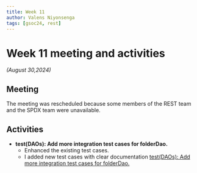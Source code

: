 ```yaml
---
title: Week 11
author: Valens Niyonsenga
tags: [gsoc24, rest]
---
```


<!--
SPDX-License-Identifier: CC-BY-SA-4.0

SPDX-FileCopyrightText: 2024 Valens Niyonsenga <valensniyonsenga2003@gmail.com>
-->

# Week 11 meeting and activities

_(August 30,2024)_

## Meeting

The meeting was rescheduled because some members of the REST team and the SPDX team were unavailable.
## Activities

-   **test(DAOs): Add more integration test cases for folderDao.**
    - Enhanced the existing test cases.
    - I added new test cases with clear documentation
      [test(DAOs): Add more integration test cases for folderDao.](https://github.com/fossology/fossology/pull/2830)

